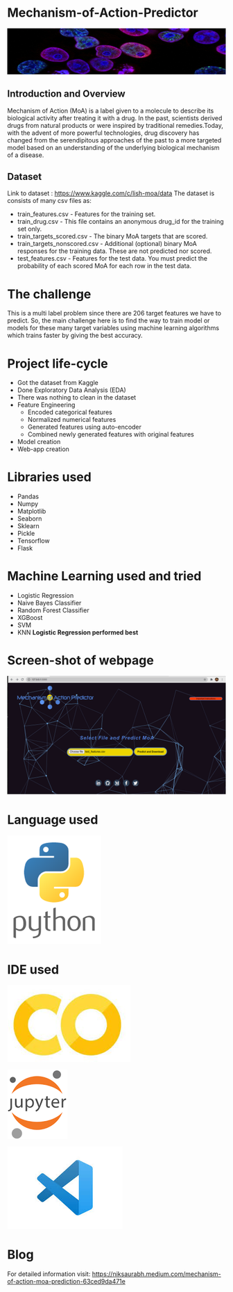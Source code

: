 # Mechanism-of-Action-Predictor
![](Screen_shots/header.png)

## Introduction and Overview

Mechanism of Action (MoA) is a label given to a molecule to describe its biological activity after treating it with a drug. In the past, scientists derived drugs from natural products or were inspired by traditional remedies.Today, with the advent of more powerful technologies, drug discovery has changed from the serendipitous approaches of the past to a more targeted model based on an understanding of the underlying biological mechanism of a disease.

## Dataset

Link to dataset : https://www.kaggle.com/c/lish-moa/data
The dataset is consists of many csv files as:

* train_features.csv - Features for the training set.
* train_drug.csv - This file contains an anonymous drug_id for the training set only.
* train_targets_scored.csv - The binary MoA targets that are scored.
* train_targets_nonscored.csv - Additional (optional) binary MoA responses for the training data. These are not predicted nor scored.
* test_features.csv - Features for the test data. You must predict the probability of each scored MoA for each row in the test data.

# The challenge

This is a multi label problem since there are 206 target features we have to predict. So, the main challenge here is to find the way to train model or models for these many target variables using machine learning algorithms which trains faster by giving the best accuracy.

# Project life-cycle

* Got the dataset from Kaggle
* Done Exploratory Data Analysis (EDA)
* There was nothing to clean in the dataset
* Feature Engineering
  * Encoded categorical features
  * Normalized numerical features
  * Generated features using auto-encoder
  * Combined newly generated features with original features
* Model creation
* Web-app creation

# Libraries used

* Pandas
* Numpy
* Matplotlib
* Seaborn
* Sklearn
* Pickle
* Tensorflow
* Flask

# Machine Learning used and tried

* Logistic Regression
* Naive Bayes Classifier
* Random Forest Classifier
* XGBoost
* SVM
* KNN
**Logistic Regression performed best**

# Screen-shot of webpage

![](Screen_shots/main_page.png)

# Language used

![](Screen_shots/python.png)

# IDE used

![](Screen_shots/colab.jpeg)

![](Screen_shots/jupyter.png)

![](Screen_shots/visual_studio.jpeg)

# Blog
For detailed information visit:
https://niksaurabh.medium.com/mechanism-of-action-moa-prediction-63ced9da471e



